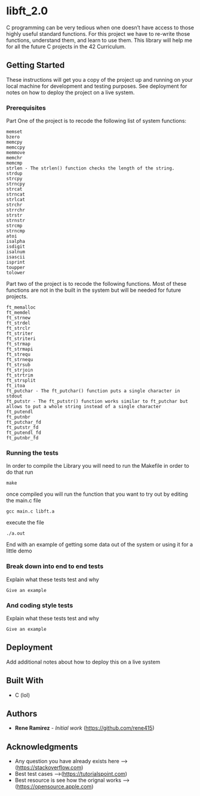 # libft_2.0

C programming can be very tedious when one doesn’t have access to those highly useful
standard functions. For this project we have to re-write those functions,
understand them, and learn to use them. This library will help me for all the future C
projects in the 42 Curriculum.

## Getting Started

These instructions will get you a copy of the project up and running on your local machine for development and testing purposes. See deployment for notes on how to deploy the project on a live system.

### Prerequisites

Part One of the project is to recode the following list of system functions:

```
memset
bzero
memcpy
memccpy
memmove
memchr
memcmp
strlen - The strlen() function checks the length of the string.
strdup
strcpy
strncpy
strcat
strncat
strlcat
strchr
strrchr
strstr
strnstr
strcmp
strncmp
atoi
isalpha
isdigit
isalnum
isascii
isprint
toupper
tolower
```

Part two of the project is to recode the following functions. Most of these functions are not in the built in the system but will be needed for future projects.

```
ft_memalloc
ft_memdel
ft_strnew
ft_strdel
ft_strclr
ft_striter
ft_striteri
ft_strmap
ft_strmapi
ft_strequ
ft_strnequ
ft_strsub
ft_strjoin
ft_strtrim
ft_strsplit
ft_itoa
ft_putchar - The ft_putchar() function puts a single character in stdout
ft_putstr - The ft_putstr() function works similar to ft_putchar but allows to put a whole string instead of a single character
ft_putendl
ft_putnbr
ft_putchar_fd
ft_putstr_fd
ft_putendl_fd
ft_putnbr_fd
```

### Running the tests

In order to compile the Library you will need to run the Makefile in order to do that run

```
make
```

once compiled you will run the function that you want to try out by editing the main.c file

```
gcc main.c libft.a
```

execute the file

```
./a.out
```

End with an example of getting some data out of the system or using it for a little demo

### Break down into end to end tests

Explain what these tests test and why

```
Give an example
```

### And coding style tests

Explain what these tests test and why

```
Give an example
```

## Deployment

Add additional notes about how to deploy this on a live system

## Built With

* C (lol)

## Authors

* **Rene Ramirez** - *Initial work* (https://github.com/rene415)

## Acknowledgments

* Any question you have already exists here -->(https://stackoverflow.com)
* Best test cases -->(https://tutorialspoint.com)
* Best resource is see how the orignal works -->(https://opensource.apple.com)

